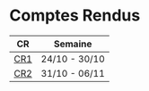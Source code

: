 # Comptes Rendus


| CR | Semaine |
|-----|-----------|
|[CR1](https://github.com/AurelienBesnier/Projet-HAI927/tree/main/docs/CRs/CR1.pdf) |  24/10 - 30/10|
|[CR2](https://github.com/AurelienBesnier/Projet-HAI927/tree/main/docs/CRs/CR2.pdf) |  31/10 - 06/11|
